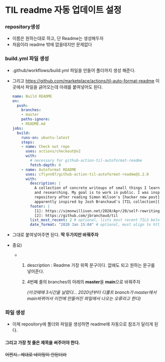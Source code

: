 # TIL readme 자동 업데이트 설정



### repository생성

- 이름은 원하는대로 하고, 단 Readme는 생성해두자
- 처음이라 readme 밖에 없을테지만 문제없다



### build.yml 파일 생성

- .github/workflows/build.yml 파일을 만들어 폴더까지 생성 해준다.

- 그리고 https://github.com/marketplace/actions/til-auto-format-readme  이곳에서 파일을 긁어오는데 아래를 붙여넣어도 된다.

  ``` yaml
  name: Build README
  on:
    push:
      branches:
      - master
      paths-ignore:
      - README.md
  jobs:
    build:
      runs-on: ubuntu-latest
      steps:
      - name: Check out repo
        uses: actions/checkout@v2
        with:
          # necessary for github-action-til-autoformat-readme
          fetch-depth: 0
      - name: Autoformat README
        uses: cflynn07/github-action-til-autoformat-readme@1.2.0
        with:
          description: |
            A collection of concrete writeups of small things I learn daily while working
            and researching. My goal is to work in public. I was inspired to start this
            repository after reading Simon Wilson's [hacker new post][1], and he was
            apparently inspired by Josh Branchaud's [TIL collection][2].
          footer: |
            [1]: https://simonwillison.net/2020/Apr/20/self-rewriting-readme/
            [2]: https://github.com/jbranchaud/til
          list_most_recent: 2 # optional, lists most recent TILS below description
          date_format: "2020 Jan 15:04" # optional, must align to https://golang.org/pkg/time/#Time.Format
  ```

- 그대로 붙여넣어주면 된다. **딱 두가지만 바꿔주자**

- 중요)

  - 1. description : Readme 가장 위쪽 문구이다. 없애도 되고 원하는 문구를 넣어준다.

    2. 4번째 줄의 branches의 아래의 **master**을 **main**으로 바꿔주자

       *(이것때매 3시간을 날렸다... 2020년부터 디폴트 branch가 master에서 main바뀌어서 이전에 만들어진 파일에서 나오는 오류라고 한다)*



###  파일 생성

- 이제 repository에 폴더와 파일을 생성하면 readme에 자동으로 참조가 달리게 된다.



#### 그리고 가장 첫 줄은 제목을 써주어야 한다.

~~어쩐지.. 제대로 네이밍이 안된더라~~
